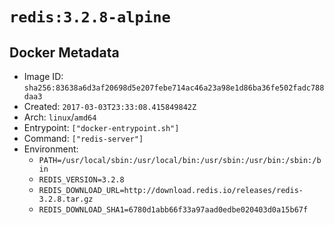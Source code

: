 # `redis:3.2.8-alpine`

## Docker Metadata

- Image ID: `sha256:83638a6d3af20698d5e207febe714ac46a23a98e1d86ba36fe502fadc788daa3`
- Created: `2017-03-03T23:33:08.415849842Z`
- Arch: `linux`/`amd64`
- Entrypoint: `["docker-entrypoint.sh"]`
- Command: `["redis-server"]`
- Environment:
  - `PATH=/usr/local/sbin:/usr/local/bin:/usr/sbin:/usr/bin:/sbin:/bin`
  - `REDIS_VERSION=3.2.8`
  - `REDIS_DOWNLOAD_URL=http://download.redis.io/releases/redis-3.2.8.tar.gz`
  - `REDIS_DOWNLOAD_SHA1=6780d1abb66f33a97aad0edbe020403d0a15b67f`
